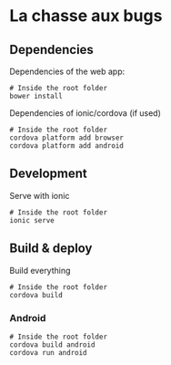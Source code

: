 # La chasse aux bugs #

## Dependencies

Dependencies of the web app:

    # Inside the root folder
    bower install

Dependencies of ionic/cordova (if used)

    # Inside the root folder
    cordova platform add browser
    cordova platform add android

## Development

Serve with ionic

    # Inside the root folder
    ionic serve

## Build & deploy

Build everything

    # Inside the root folder
    cordova build

### Android

    # Inside the root folder
    cordova build android
    cordova run android